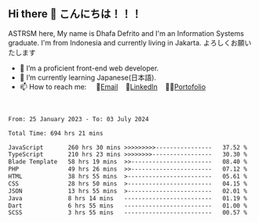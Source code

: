 ## Hi there 👋 こんにちは！！！
ASTRSM here, My name is Dhafa Defrito and I'm an Information Systems graduate. I'm from Indonesia and currently living in Jakarta. よろしくお願いたします

- 🔭 I’m a proficient front-end web developer.
- 🌱 I’m currently learning Japanese(日本語).
- 📫 How to reach me: &nbsp;&nbsp;&nbsp;&nbsp;📧[Email](ddefrito@gmail.com)&nbsp;&nbsp;&nbsp;&nbsp;💼[LinkedIn](https://www.linkedin.com/in/dhafa-defrita-rama-yudistira-9357a9229/)&nbsp;&nbsp;&nbsp;&nbsp;👨‍🎨[Portofolio](https://ddefrito.vercel.app/)
<br>
<!-- <p align="left">
<a href="https://github.com/ASTRSM">
  <img height="180em" src="https://github-readme-stats-eight-theta.vercel.app/api?username=ASTRSM&show_icons=true&theme=dracula&include_all_commits=true&count_private=true"/>
  <img height="180em" src="https://github-readme-stats-eight-theta.vercel.app/api/top-langs/?username=ASTRSM&layout=compact&langs_count=8&theme=dracula"/>
</a>
</p> -->

<!--START_SECTION:waka-->

```txt
From: 25 January 2023 - To: 03 July 2024

Total Time: 694 hrs 21 mins

JavaScript       260 hrs 30 mins >>>>>>>>>----------------   37.52 %
TypeScript       210 hrs 23 mins >>>>>>>>-----------------   30.30 %
Blade Template   58 hrs 19 mins  >>-----------------------   08.40 %
PHP              49 hrs 26 mins  >>-----------------------   07.12 %
HTML             38 hrs 55 mins  >------------------------   05.61 %
CSS              28 hrs 50 mins  >------------------------   04.15 %
JSON             13 hrs 55 mins  >------------------------   02.01 %
Java             8 hrs 14 mins   -------------------------   01.19 %
Dart             6 hrs 55 mins   -------------------------   01.00 %
SCSS             3 hrs 55 mins   -------------------------   00.57 %
```

<!--END_SECTION:waka-->
